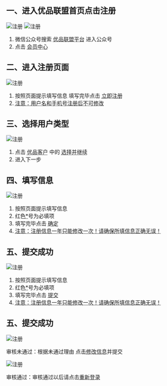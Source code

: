## 一、进入优品联盟首页点击注册
![注册](/static/help/img/arrow/reg-wx6.png "进入优品联盟首页点击注册")
![注册](/static/help/img/arrow/reg-wx1.png "进入优品联盟首页点击注册")

1. 微信公众号搜索 <abbr title="优品联盟平台">优品联盟平台</abbr> 进入公众号
2. 点击 <abbr title="会员中心">会员中心</abbr>

## 二、进入注册页面
![注册](/static/help/img/arrow/reg-wx2.png "进入注册页面")

1. 按照页面提示填写信息 填写完毕点击 <abbr title="立即注册">立即注册</abbr>
2. <abbr title="注意：用户名和手机号注册后不可修改">注意：用户名和手机号注册后不可修改</abbr>

## 三、选择用户类型
![注册](/static/help/img/arrow/reg-wx3.png "进入注册页面")

1. 点击 <abbr title="优品客户">优品客户</abbr> 中的 <abbr title="选择并继续">选择并继续</abbr>
2. 进入下一步

## 四、填写信息
![注册](/static/help/img/arrow/reg-wx7.png "进入注册页面")

1. 按照页面提示填写信息
2. 红色<abbr title="*">*</abbr>号为必填项
3. 填写完毕点击 <abbr title="确定">确定</abbr>
4. <abbr title="注意：注册信息一年只能修改一次！请确保所填信息正确无误！">注意：注册信息一年只能修改一次！请确保所填信息正确无误！</abbr>

## 五、提交成功
![注册](/static/help/img/arrow/reg-wx8.png "进入注册页面")

1. 按照页面提示填写信息
2. 红色<abbr title="*">*</abbr>号为必填项
3. 填写完毕点击 <abbr title="提交">提交</abbr>
4. <abbr title="注意：注册信息一年只能修改一次！请确保所填信息正确无误！">注意：注册信息一年只能修改一次！请确保所填信息正确无误！</abbr>

## 五、提交成功

![注册](/static/help/img/arrow/reg-wx9.png "进入注册页面")

审核未通过：根据未通过理由 点击<abbr title="修改信息">修改信息</abbr>并提交

![注册](/static/help/img/arrow/reg-wx10.png "进入注册页面")

审核通过：审核通过以后请点击<abbr title="重新登录">重新登录</abbr>
